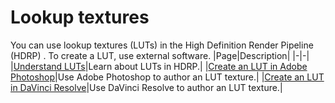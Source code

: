 # Lookup textures

You can use lookup textures (LUTs) in the High Definition Render Pipeline (HDRP) . To create a LUT, use external software. 
|Page|Description|
|-|-|
|[Understand LUTs](rendering-luts-understand.md)|Learn about LUTs in HDRP.|
|[Create an LUT in Adobe Photoshop](LUT-Authoring-Photoshop.md)|Use Adobe Photoshop to author an LUT texture.|
|[Create an LUT in DaVinci Resolve](LUT-Authoring-Resolve.md)|Use DaVinci Resolve to author an LUT texture.|


